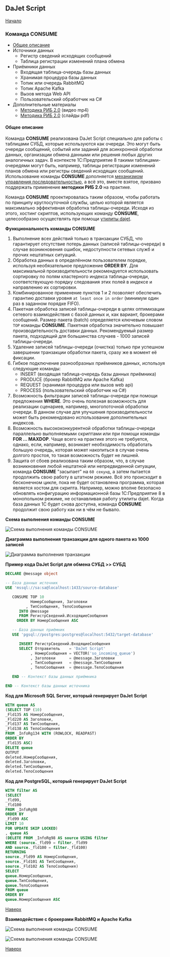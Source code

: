 ## DaJet Script

[Начало](https://github.com/zhichkin/dajet/tree/main/doc/dajet-script/README.md)

### Команда CONSUME

- [Общее описание](#общее-описание)
- Источники данных
  - Регистр сведений исходящих сообщений
  - Таблица регистрации изменений плана обмена
- Приёмники данных
  - Входящая таблица-очередь базы данных
  - Хранимая процедура базы данных
  - Топик или очередь RabbitMQ
  - Топик Apache Kafka
  - Вызов метода Web API
  - Пользовательский обработчик на C#
- Дополнительные материалы
  - [Методика РИБ 2.0](https://zhichkin.github.io/mp4/rib20.mp4) (видео mp4)
  - [Методика РИБ 2.0](https://zhichkin.github.io/distributed-info-bases-2-0.pdf) (слайды pdf)

#### Общее описание

Команда **CONSUME** реализована DaJet Script специально для работы с таблицами СУБД, которые используются как очереди. Это могут быть очереди сообщений, событий или заданий для асинхронной обработки данных, организации обмена данными или решения любых других аналогичных задач. В контексте 1С:Предприятие 8 такими таблицами-очередями могут быть, например, таблицы регистрации изменений планов обмена или регистры сведений исходящих сообщений. Использование команды **CONSUME** дополняется [механизмом управления последовательностью](https://github.com/zhichkin/dajet/blob/main/doc/dajet-script/sequence/README.md), а всё это, вместе взятое, призвано поддержать применение **методики РИБ 2.0** на практике.

Команда **CONSUME** проектировалась таким образом, чтобы работать по принципу круглосуточной службы, целью которой является максимально эффективная обработка таблицы-очереди. Исходя из этого, хостинг скриптов, использующих команду **CONSUME**, целесообразно осуществлять при помощи [утилиты dajet](https://github.com/zhichkin/dajet/blob/main/doc/dajet-utility/README.md).

**Функциональность команды CONSUME**

1. Выполнение всех действий только в транзакции СУБД, что гарантирует отсутствие потерь данных (записей таблицы-очереди) в случае возникновения ошибок, недоступности сетевых служб и прочих нештатных ситуаций.
2. Обработка данных в определённом пользователем порядке, используя необязательное предложение **ORDER BY**. Для максимальной   производительности рекомендуется использовать сортировку по полям кластерного индекса таблицы-очереди, соответствующую порядку следования этих полей в индексе и направлению их сортировки.
3. Комбинированное применение пунктов 1 и 2 позволяет обеспечить гарантию доставки уровня ```at least once in order``` (минимум один раз в заданном порядке FIFO).
4. Пакетная обработка записей таблицы-очереди в целях оптимизации сетевого взаимодействия с базой данных и, как вариант, брокерами сообщений. Размер пакета (batch) определяется ключевым словом ```TOP``` команды **CONSUME**. Пакетная обработка значительно повышает производительность доставки данных. Рекомендуемый размер пакета, подходящий для большинства случаев - 1000 записей таблицы-очереди.
5. Удаление записей таблицы-очереди (очистка) только при успешном завершении транзакции обработки пакета, сразу же в момент её фиксации.
6. Гибкое подключение разнообразных приёмников данных, используя следующие команды:
   - INSERT (входящая таблица-очередь базы данных приёмника)
   - PRODUCE (брокер RabbitMQ или Apache Kafka)
   - REQUEST (хранимая процедура или вызов web api)   
   - PROCESS (пользовательский обработчик на C#)
8. Возможность фильтрации записей таблицы-очереди при помощи предложения **WHERE**. Это очень полезная возможность для реализации сценариев, например, многопоточной обработки очереди. В данном случае для улучшения производительности может быть рекомендовано использование дополнительных индексов.
9. Возможность высококонкурентной обработки таблицы-очереди параллельно выполняемыми скриптами или при помощи команды **FOR ... MAXDOP**. Чаще всего на практике этого не требуется, однако, если, например, возникает необходимость обработать большую очередь, которая может накопиться в случае очень долгого простоя, то такая возможность будет не лишней.
10. Защита от сбоев реализована таким образом, что, в случае возникновения любой нештатной или непредвиденной ситуации, команда **CONSUME** "засыпает" на ```60 секунд```, а затем пытается продолжить свою работу в штатном режиме. Всё это происходит в бесконечном цикле, пока не будет остановлена программа, которая является хостом для скрипта. Например, можно вполне безопасно обновлять конфигурацию информационной базы 1С:Предприятие 8 в монопольном режиме, не останавливая работу утилиты dajet. Когда база данных 1С будет снова доступна, команда **CONSUME** продолжит свою работу как ни в чём не бывало.

**Схема выполнения команды CONSUME**

![Схема выполнения команды CONSUME](https://github.com/zhichkin/dajet/blob/main/doc/img/dajet-script-database-consume-to-database-schema.png)

**Диаграмма выполнения транзакции для одного пакета из 1000 записей**

![Диаграмма выполнения транзакции](https://github.com/zhichkin/dajet/blob/main/doc/img/dajet-script-database-consume-to-database.png)

**Пример кода DaJet Script для обмена СУБД >> СУБД**
```SQL
DECLARE @message object

-- База данных источник
USE 'mssql://sa:sa@localhost:1433/source-database'

   CONSUME TOP 10
           НомерСообщения, Заголовки
         , ТипСообщения, ТелоСообщения
      INTO @message
      FROM РегистрСведений.ИсходящиеСообщения
     ORDER BY НомерСообщения ASC

   -- База данных приёмник
   USE 'pgsql://postgres:postgres@localhost:5432/target-database'

      INSERT РегистрСведений.ВходящиеСообщения
      SELECT Отправитель    = 'DaJet Script'
           , НомерСообщения = VECTOR('so_incoming_queue')
           , Заголовки      = @message.Заголовки
           , ТипСообщения   = @message.ТипСообщения
           , ТелоСообщения  = @message.ТелоСообщения

   END -- Контекст базы данных приёмника

END -- Контекст базы данных источника
```

**Код для Microsoft SQL Server, который генерирует DaJet Script**
```SQL
WITH queue AS 
(SELECT TOP (10)
_Fld135 AS НомерСообщения,
_Fld220 AS Заголовки,
_Fld137 AS ТипСообщения,
_Fld138 AS ТелоСообщения
FROM _InfoRg134 WITH (ROWLOCK, READPAST)
ORDER BY
_Fld135 ASC)
DELETE queue
OUTPUT
deleted.НомерСообщения,
deleted.Заголовки,
deleted.ТипСообщения,
deleted.ТелоСообщения
```

**Код для PostgreSQL, который генерирует DaJet Script**
```SQL
WITH filter AS 
(SELECT
_fld99,
_fld100
FROM _InfoRg98
ORDER BY
_Fld99 ASC
LIMIT 10
FOR UPDATE SKIP LOCKED)
, queue AS 
(DELETE FROM _InfoRg98 AS source USING filter
WHERE (source._fld99 = filter._fld99
AND source._fld100 = filter._fld100)
RETURNING
source._Fld99 AS НомерСообщения,
source._Fld101 AS ТипСообщения,
source._Fld102 AS ТелоСообщения)
SELECT
queue.НомерСообщения,
queue.ТипСообщения,
queue.ТелоСообщения
FROM queue
ORDER BY
queue.НомерСообщения ASC
```

[Наверх](#команда-consume)

**Взаимодействие с брокерами RabbitMQ и Apache Kafka**

![Схема выполнения команды CONSUME](https://github.com/zhichkin/dajet/blob/main/doc/img/dajet-script-database-consume-to-rabbitmq-schema.png)

![Схема выполнения команды CONSUME](https://github.com/zhichkin/dajet/blob/main/doc/img/dajet-script-database-consume-to-rabbitmq.png)

[Наверх](#команда-consume)

